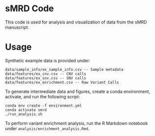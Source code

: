 # sMRD Code

This code is used for analysis and visualization of data from the sMRD manuscript.

# Usage

Synthetic example data is provided under:
```
data/sample_info/ex_sample_info.csv -- Sample metadata
data/features/ex_cnv.csv -- CNV calls
data/features/ex_snv.csv -- SNV calls
data/features/ex_enrichment.csv -- Raw Variant Calls
```

To generate intermediate data and figures, create a conda environment, activate, and run the following script:
```
conda env create -f environment.yml
conda activate smrd
./run_analysis.sh
```

To perform variant enrichment analysis, run the R Markdown notebook under `analysis/enrichment_analysis.Rmd`.
